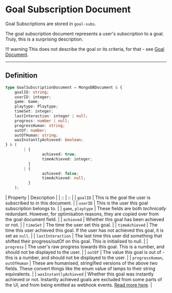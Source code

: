 # Goal Subscription Document

Goal Subscriptions are stored in `goal-subs`.

The goal subscription document represents a user's subscription
to a goal. Truly, this is a surprising description.

!!! warning
	This does not describe the goal or its criteria,
	for that - see [Goal Document](./goal.md).

*****

## Definition

```ts
type GoalSubscriptionDocument = MongoDBDocument & {
	goalID: string;
	userID: integer;
	game: Game;
	playtype: Playtype;
	timeSet: integer;
	lastInteraction: integer | null;
	progress: number | null;
	progressHuman: string;
	outOf: number;
	outOfHuman: string;
	wasInstantlyAchieved: boolean;
} & (
		| {
				achieved: true;
				timeAchieved: integer;
		  }
		| {
				achieved: false;
				timeAchieved: null;
		  }
	);
```

| Property | Description |
| :: | :: |
| `goalID` | This is the goal the user is subscribed to in this document. |
| `userID` | This is the user this goal subscription belongs to. |
| `game`, `playtype` | These fields are both *technically* redundant. However, for optimisation reasons, they are copied over from the goal document field. |
| `achieved` | Whether this goal has been achieved or not. |
| `timeSet` | The time the user set this goal. |
| `timeAchieved` | The time this user achieved this goal. If the user has not achieved this goal, it is set as `null`. |
| `lastInteraction` | The last time this user did something that shifted their progress/outOf on this goal. This is initialised to null. |
| `progress` | The user's raw progress towards this goal. This is a number, and should not be displayed to the user. |
| `outOf` | The value this goal is out of - this is a number, and should not be displayed to the user. |
| `progressHuman`, `outOfHuman` | These are humanised, stringified versions of the above two fields. These convert things like the enum value of lamps to their string equivalents. |
| `wasInstantlyAchieved` | Whether this goal was instantly achieved or not. Instantly achieved goals are excluded from some parts of the UI, and from being emitted as webhook events. [Read more here](../tachi-server/implementation-details/goals-milestones.md). |

